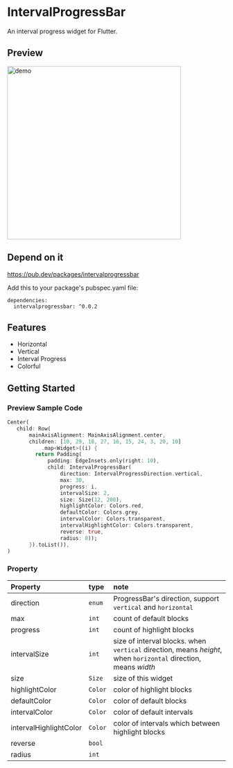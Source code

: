 # IntervalProgressBar

An interval progress widget for Flutter.

## Preview

<img src="https://raw.githubusercontent.com/stefanJi/IntervalProgressBar/master/doc/intervalprogressbar.png" width=400 alt="demo">

## Depend on it

https://pub.dev/packages/intervalprogressbar

Add this to your package's pubspec.yaml file:
```
dependencies:
  intervalprogressbar: ^0.0.2
```

## Features

- Horizontal
- Vertical
- Interval Progress
- Colorful

## Getting Started

### Preview Sample Code

```dart
Center(
   child: Row(
       mainAxisAlignment: MainAxisAlignment.center,
       children: [10, 29, 18, 27, 16, 15, 24, 3, 20, 10]
           .map<Widget>((i) {
         return Padding(
             padding: EdgeInsets.only(right: 10),
             child: IntervalProgressBar(
                 direction: IntervalProgressDirection.vertical,
                 max: 30,
                 progress: i,
                 intervalSize: 2,
                 size: Size(12, 200),
                 highlightColor: Colors.red,
                 defaultColor: Colors.grey,
                 intervalColor: Colors.transparent,
                 intervalHighlightColor: Colors.transparent,
                 reverse: true,
                 radius: 0));
       }).toList()),
)
```

### Property

|Property|type|note|
|:---|:---|:---|
|direction|`enum`| ProgressBar's direction, support `vertical` and `horizontal` |
|max|`int`| count of default blocks |
|progress|`int`| count of highlight blocks |
|intervalSize|`int`| size of interval blocks. when `vertical` direction, means *height*, when `horizontal` direction, means *width* |
|size|`Size`| size of this widget |
|highlightColor|`Color`| color of highlight blocks |
|defaultColor|`Color`| color of default blocks |
|intervalColor|`Color`| color of default intervals |
|intervalHighlightColor| `Color`|color of intervals which between highlight blocks |
|reverse|`bool`||
|radius|`int`||